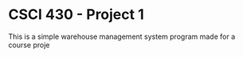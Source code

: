 # CSCI 430 - Project 1

This is a simple warehouse management system program made for a course proje
